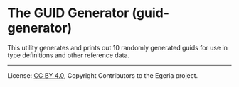 <!-- SPDX-License-Identifier: CC-BY-4.0 -->
<!-- Copyright Contributors to the Egeria project. -->


# The GUID Generator (guid-generator)

This utility generates and prints out 10 randomly generated guids for use in type definitions and other reference data.

----
License: [CC BY 4.0](https://creativecommons.org/licenses/by/4.0/),
Copyright Contributors to the Egeria project.